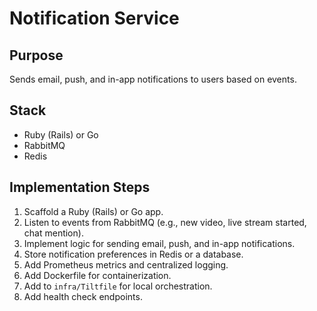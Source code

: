 # Notification Service

## Purpose
Sends email, push, and in-app notifications to users based on events.

## Stack
- Ruby (Rails) or Go
- RabbitMQ
- Redis

## Implementation Steps
1. Scaffold a Ruby (Rails) or Go app.
2. Listen to events from RabbitMQ (e.g., new video, live stream started, chat mention).
3. Implement logic for sending email, push, and in-app notifications.
4. Store notification preferences in Redis or a database.
5. Add Prometheus metrics and centralized logging.
6. Add Dockerfile for containerization.
7. Add to `infra/Tiltfile` for local orchestration.
8. Add health check endpoints. 